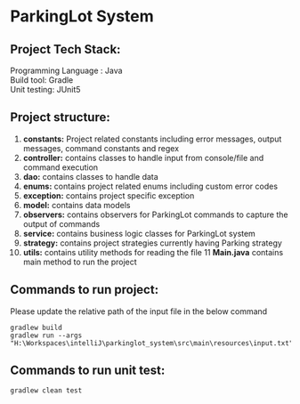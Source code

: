 # ParkingLot System

## Project Tech Stack:
Programming Language : Java<br/>
Build tool: Gradle<br/>
Unit testing: JUnit5<br/>

## Project structure:
1. **constants:** Project related constants including error messages, output messages, command constants and regex
2. **controller:** contains classes to handle input from console/file and command execution
3. **dao:** contains classes to handle data 
4. **enums:** contains project related enums including custom error codes
5. **exception:** contains project specific exception
6. **model:** contains data models
7. **observers:** contains observers for ParkingLot commands to capture the output of commands
8. **service:** contains business logic classes for ParkingLot system
9. **strategy:** contains project strategies currently having Parking strategy
10. **utils:** contains utility methods for reading the file
11 **Main.java** contains main method to run the project
 

## Commands to run project:
Please update the relative path of the input file in the below command
```
gradlew build
gradlew run --args "H:\Workspaces\intelliJ\parkinglot_system\src\main\resources\input.txt"
```

## Commands to run unit test:
```
gradlew clean test
```